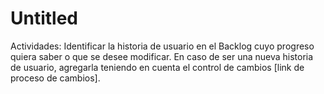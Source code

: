 # Untitled

Actividades: Identificar la historia de usuario en el Backlog cuyo progreso quiera saber o que se desee modificar. En caso de ser una nueva historia de usuario, agregarla teniendo en cuenta el control de cambios [link de proceso de cambios].